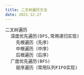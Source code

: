 ```yaml
---
title: 二叉树遍历方法
date: 2021-12-27
---
```

<pre>
二叉树遍历
  深度优先遍历(DFS,常用递归实现)
    先根遍历（先序）
    中根遍历（中序）
    后根遍历（后序）
  广度优先遍历(BFS)
    层序遍历（常用队列FIFO实现)
</pre>
